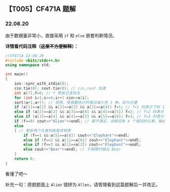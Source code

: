 <head>
    <script src="https://cdn.mathjax.org/mathjax/latest/MathJax.js?config=TeX-AMS-MML_HTMLorMML" type="text/javascript"></script>
    <script type="text/x-mathjax-config">
        MathJax.Hub.Config({
            tex2jax: {
            skipTags: ['script', 'noscript', 'style', 'textarea', 'pre'],
            inlineMath: [['$','$']]
            }
        });
    </script>
</head>

## 【T005】CF471A 题解
### 22.08.20

由于数据量非常小，直接采用 ```if``` 和 ```else``` 嵌套判断情况。

**详情看代码注释（~~这里不方便解释~~）：**

```cpp
//CF471A 22-08-20
#include <bits/stdc++.h>
using namespace std;

int main() 
{
	ios::sync_with_stdio(0);
	cin.tie(0); cout.tie(0); // cin,cout 加速
	int a[7],f=0; // f 用来记录状态
	for (int i=1;i<=6;i++) cin>>a[i];
	sort(a+1,a+7); // 排序，使得要统计的情况减少至 3 种，较为方便
	if (a[1]==a[2] && a[2]==a[3] && a[3]==a[4]) f=1; // f=1 时表示下标 1-4 元素相等
	else if (a[2]==a[3] && a[3]==a[4] && a[4]==a[5]) f=2; // f=2 时表示下标 2-5 元素相等
	else if (a[3]==a[4] && a[4]==a[5] && a[5]==a[6]) f=3; // f=3 时表示下标 3-6 元素相等
	if (f==0) cout<<"Alien"<<endl; // 都不满足，说明没有 4 个相同的元素，输出 Alien
	else 
	{ // 剩余两个元素判断是否相等
		if (f==1 && a[5]==a[6]) cout<<"Elephant"<<endl; 
		else if (f==2 && a[1]==a[6]) cout<<"Elephant"<<endl;
		else if (f==3 && a[1]==a[2]) cout<<"Elephant"<<endl;
		else cout<<"Bear"<<endl; // 不相等时输出 Bear
	}
	return 0;
} 
```

看懂了吧～

补充一句：原题题面上 ```Alien``` 错拼为 ```Allen```，请管理看到这篇题解后一并改正。
